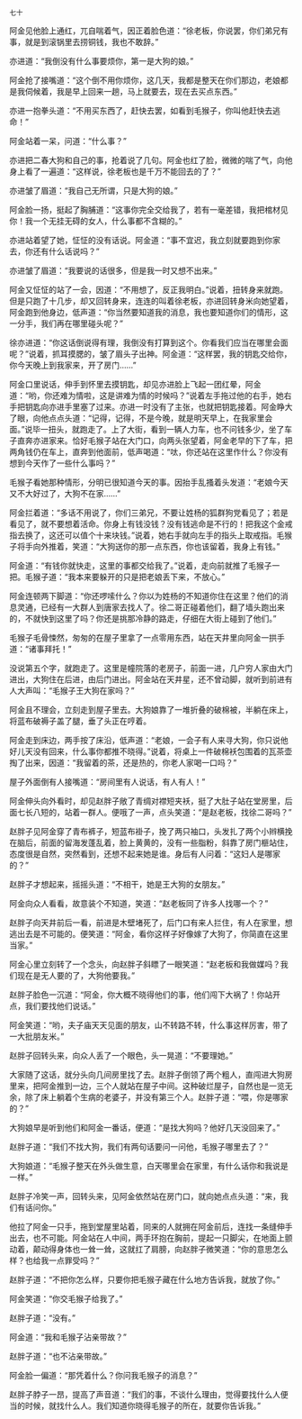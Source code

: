     七十 

   阿金见他脸上通红，兀自喘着气，因正着脸色道：“徐老板，你说罢，你们弟兄有事，就是到滚锅里去捞铜钱，我也不敢辞。”

   亦进道：“我倒没有什么事要烦你，第一是大狗的娘。”

   阿金抢了接嘴道：“这个倒不用你烦你，这几天，我都是整天在你们那边，老娘都是我伺候着，我是早上回来一趟，马上就要去，现在去买点东西。”

   亦进一抱拳头道：“不用买东西了，赶快去罢，如看到毛猴子，你叫他赶快去逃命！”

   阿金站着一呆，问道：“什么事？”

   亦进把二春大狗和自己的事，抢着说了几句。阿金也红了脸，微微的喘了气，向他身上看了一遍道：“这样说，徐老板也是千万不能回去的了？”

   亦进皱了眉道：“我自己无所谓，只是大狗的娘。”

   阿金脸一扬，挺起了胸脯道：“这事你完全交给我了，若有一毫差错，我把棺材见你！我一个无挂无碍的女人，什么事都不含糊的。”

   亦进站着望了她，怔怔的没有话说。阿金道：“事不宜迟，我立刻就要跑到你家去，你还有什么话说吗？”

   亦进皱了眉道：“我要说的话很多，但是我一时又想不出来。”

   阿金又怔怔的站了一会，因道：“不用想了，反正我明白。”说着，扭转身来就跑。但是只跑了十几步，却又回转身来，连连的叫着徐老板，亦进回转身米向她望着，阿金跑到他身边，低声道：“你当然要知道我的消息，我也要知道你们的情形，这一分手，我们再在哪里碰头呢？”

   徐亦进道：“你这话倒说得有理，我倒没有打算到这个。你看我们应当在哪里会面呢？”说着，抓耳摸腮的，皱了眉头子出神。阿金道：“这样罢，我的钥匙交给你，你今天晚上到我家来，开了房门……”

   阿金口里说话，伸手到怀里去摸钥匙，却见亦进脸上飞起一团红晕，阿金道：“哟，你还难为情啦，这是讲难为情的时候吗？”说着左手拖过他的右手，她右手把钥匙向亦进手里塞了过来。亦进一时没有了主张，也就把钥匙接着。阿金睁大了眼，向他点点头道：“记得，记得，不是今晚，就是明天早上，在我家里会面。”说毕一扭头，就跑走了。上了大街，看到一辆人力车，也不问钱多少，坐了车子直奔亦进家来。恰好毛猴子站在大门口，向两头张望着，阿金老早的下了车，把两角钱仍在车上，直奔到他面前，低声喝道：“呔，你还站在这里作什么？你没有想到今天作了一些什么事吗？”

   毛猴子看她那种情形，分明已很知道今天的事。因抬手乱搔着头发道：“老娘今天又不大好过了，大狗不在家……”

   阿金拦着道：“多话不用说了，你们三弟兄，不要让姓杨的狐群狗党看见了；若是看见了，就不要想着活命。你身上有钱没钱？没有钱逃命是不行的！把我这个金戒指去换了，这还可以值个十来块钱。”说着，她右手就向左手的指头上取戒指。毛猴子将手向外推着，笑道：“大狗送你的那一点东西，你也该留着，我身上有钱。”

   阿金道：“有钱你就快走，这里的事都交给我了。”说着，走向前就推了毛猴子一把。毛猴子道：“我本来要躲开的只是把老娘丢下来，不放心。”

   阿金连顿两下脚道：“你还啰嗦什么？你以为姓杨的不知道你住在这里？他们的消息灵通，已经有一大群人到唐家去找人了。徐二哥正碰着他们，翻了墙头跑出来的，不就快到这里了吗？你还是挑那冷静的路走，仔细在大街上碰到了他们。”

   毛猴子毛骨悚然，匆匆的在屋子里拿了一点零用东西，站在天井里向阿金一拱手道：“诸事拜托！”

   没说第五个字，就跑走了。这里是幢院落的老房子，前面一进，几户穷人家由大门进出，大狗住在后进，由后门进出。阿金站在天井星，还不曾动脚，就听到前进有人大声叫：“毛猴子王大狗在家吗？”

   阿金且不理会，立刻走到屋子里去。大狗娘靠了一堆折叠的破棉被，半躺在床上，将蓝布破褥子盖了腿，垂了头正在哼着。

   阿金走到床边，两手按了床沿，低声道：“老娘，一会子有人来寻大狗，你只说他好儿天没有回来，什么事你都推不晓得。”说着，将桌上一件破棉袄包围着的瓦茶壶掏了出来，因道：“我留着的茶，还是热的，你老人家喝一口吗？”

   屋子外面倒有人接嘴道：“房间里有人说话，有人有人！”

   阿金伸头向外看时，却见赵胖子敞了青绸对襟短夹袄，挺了大肚子站在堂房里，后面七长八短的，站着一群人。便哦了一声，点头笑道：“是赵老板，找徐二哥吗？”

   赵胖子见阿金穿了青布裤子，短蓝布褂子，挽了两只袖口，头发扎了两个小辫横挽在脑后，前面的留海发蓬乱着，脸上黄黄的，没有一些脂粉，斜靠了房门榧站住，态度很是自然，突然看到，还想不起来她是谁。身后有人问着：“这妇人是哪家的？”

   赵胖子才想起来，摇摇头道：“不相干，她是王大狗的女朋友。”

   阿金向众人看看，故意装个不知道，笑道：“赵老板同了许多人找哪一个？”

   赵胖子向天井前后一看，前进是木壁堵死了，后门口有来人拦住，有人在家里，想逃出去是不可能的。便笑道：“阿金，看你这样子好像嫁了大狗了，你简直在这里当家。”

   阿金心里立刻转了一个念头，向赵胖子斜瞟了一眼笑道：“赵老板和我做媒吗？我们现在是无人要的了，大狗他要我。”

   赵胖子脸色一沉道：“阿金，你大概不晓得他们的事，他们闯下大祸了！你站开点，我们要找他们说话。”

   阿金笑道：“哟，夫子庙天天见面的朋友，山不转路不转，什么事这样厉害，带了一大批朋友米。”

   赵胖子回转头来，向众人丢了一个眼色，头一晃道：“不要理她。”

   大家随了这话，就分头向几间房里找了去。赵胖子倒领了两个粗人，直闯进大狗房里来，把阿金推到一边，三个人就站在屋子中间。这种破烂屋子，自然也是一览无余，除了床上躺着个生病的老婆子，并没有第三个人。赵胖子道：“喂，你是哪家的？”

   大狗娘早是听到他们和阿金一番话，便道：“是找大狗吗？他好几天没回来了。”

   赵胖子道：“我们不找大狗，我们有两句话要问一问他，毛猴子哪里去了？”

   大狗娘道：“毛猴子整天在外头做生意，白天哪里会在家里，有什么话你和我说是一样。”

   赵胖子冷笑一声，回转头来，见阿金依然站在房门口，就向她点点头道：“来，我们有话问你。”

   他拉了阿金一只手，拖到堂屋里站着，同来的人就拥在阿金前后，连找一条缝伸手出去，也不可能。阿金站在人中间，两手环抱在胸前，提起一只脚尖，在地面上颤动着，颠动得身体也一耸一耸，这就扛了肩膀，向赵胖子微笑道：“你的意思怎么样？也给我一点罪受吗？”

   赵胖子道：“不把你怎么样，只要你把毛猴子藏在什么地方告诉我，就放了你。”

   阿金笑道：“你交毛猴子给我了。”

   赵胖子道：“没有。”

   阿金道：“我和毛猴子沾亲带故？”

   赵胖子道：“也不沾亲带故。”

   阿金脸一偏道：“那凭着什么？你问我毛猴子的消息？”

   赵胖子脖子一昂，提高了声音道：“我们的事，不谈什么理由，觉得要找什么人便当的时候，就找什么人。我们知道你晓得毛猴子的所在，就要你告诉我。”

